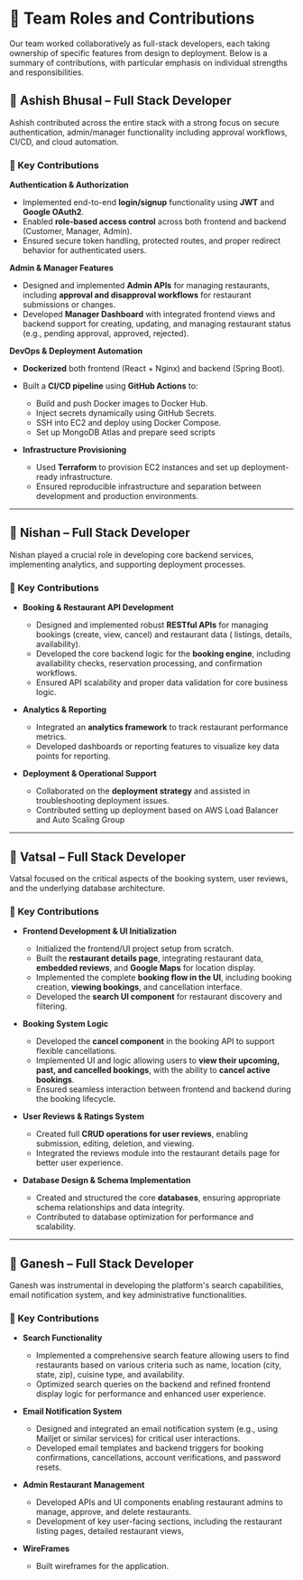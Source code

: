 # 👥 Team Roles and Contributions

Our team worked collaboratively as full-stack developers, each taking ownership of specific features from design to
deployment.
Below is a summary of contributions, with particular emphasis on individual strengths and responsibilities.

## 👤 Ashish Bhusal – Full Stack Developer

Ashish contributed across the entire stack with a strong focus on secure authentication, admin/manager functionality
including approval workflows, CI/CD, and cloud automation.

### 🚀 Key Contributions

**Authentication & Authorization**
  - Implemented end-to-end **login/signup** functionality using **JWT** and **Google OAuth2**.
  - Enabled **role-based access control** across both frontend and backend (Customer, Manager, Admin).
  - Ensured secure token handling, protected routes, and proper redirect behavior for authenticated users.

**Admin & Manager Features**
  - Designed and implemented **Admin APIs** for managing restaurants, including **approval and disapproval workflows** for
    restaurant submissions or changes.
  - Developed **Manager Dashboard** with integrated frontend views and backend support for creating, updating, and
    managing restaurant status (e.g., pending approval, approved, rejected).

**DevOps & Deployment Automation**
- **Dockerized** both frontend (React + Nginx) and backend (Spring Boot).
- Built a **CI/CD pipeline** using **GitHub Actions** to:
  - Build and push Docker images to Docker Hub.
  - Inject secrets dynamically using GitHub Secrets.
  - SSH into EC2 and deploy using Docker Compose.
  - Set up MongoDB Atlas and prepare seed scripts

- **Infrastructure Provisioning**
  - Used **Terraform** to provision EC2 instances and set up deployment-ready infrastructure.
  - Ensured reproducible infrastructure and separation between development and production environments.

---

## 👤 Nishan – Full Stack Developer

Nishan played a crucial role in developing core backend services, implementing analytics, and supporting deployment
processes.

### 🚀 Key Contributions

- **Booking & Restaurant API Development**
  - Designed and implemented robust **RESTful APIs** for managing bookings (create, view, cancel) and restaurant data (
    listings, details, availability).
  - Developed the core backend logic for the **booking engine**, including availability checks, reservation processing,
        and confirmation workflows.
  - Ensured API scalability and proper data validation for core business logic.


- **Analytics & Reporting**
  - Integrated an **analytics framework** to track restaurant performance metrics.
  - Developed dashboards or reporting features to visualize key data points for reporting.


- **Deployment & Operational Support**
  - Collaborated on the **deployment strategy** and assisted in troubleshooting deployment issues.
  - Contributed setting up deployment based on AWS Load Balancer and Auto Scaling Group 

---

## 👤 Vatsal – Full Stack Developer

Vatsal focused on the critical aspects of the booking system, user reviews, and the underlying database architecture.

### 🚀 Key Contributions

- **Frontend Development & UI Initialization**
  - Initialized the frontend/UI project setup from scratch.
  - Built the **restaurant details page**, integrating restaurant data, **embedded reviews**, and **Google Maps** for location display.
  - Implemented the complete **booking flow in the UI**, including booking creation, **viewing bookings**, and cancellation interface.
  - Developed the **search UI component** for restaurant discovery and filtering.

- **Booking System Logic**
  - Developed the **cancel component** in the booking API to support flexible cancellations.
  - Implemented UI and logic allowing users to **view their upcoming, past, and cancelled bookings**, with the ability to **cancel active bookings**.
  - Ensured seamless interaction between frontend and backend during the booking lifecycle.

- **User Reviews & Ratings System**
  - Created full **CRUD operations for user reviews**, enabling submission, editing, deletion, and viewing.
  - Integrated the reviews module into the restaurant details page for better user experience.

- **Database Design & Schema Implementation**
  - Created and structured the core **databases**, ensuring appropriate schema relationships and data integrity.
  - Contributed to database optimization for performance and scalability.

---

## 👤 Ganesh – Full Stack Developer

Ganesh was instrumental in developing the platform's search capabilities, email notification system, and key
administrative functionalities.

### 🚀 Key Contributions

- **Search Functionality**
  - Implemented a comprehensive search feature allowing users to find restaurants based on various criteria such as name, location (city, state, zip), cuisine type, and availability.
  - Optimized search queries on the backend and refined frontend display logic for performance and enhanced user experience.

- **Email Notification System**
  - Designed and integrated an email notification system (e.g., using Mailjet or similar services) for critical user interactions.
  - Developed email templates and backend triggers for booking confirmations, cancellations, account verifications, and password resets.

- **Admin Restaurant Management**
  - Developed APIs and UI components enabling restaurant admins to manage, approve, and delete restaurants.
  - Development of key user-facing sections, including the restaurant listing pages, detailed restaurant views,
 
- **WireFrames**
  - Built wireframes for the application.
